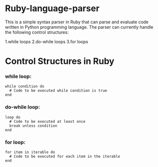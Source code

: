 # Ruby-language-parser

This is a simple syntax parser in Ruby that can parse and evaluate code written in Python programming language. The parser can currently handle the following control structures:

1.while loops
2.do-while loops
3.for loops

# Control Structures in Ruby 

### while loop:
```
while condition do
  # Code to be executed while condition is true
end
```

### do-while loop:
```
loop do
  # Code to be executed at least once
  break unless condition
end
```
### for loop:

```
for item in iterable do
  # Code to be executed for each item in the iterable
end
``` 




